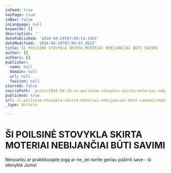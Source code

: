 ```yaml
---
inFeed: true
hasPage: true
inNav: false
inLanguage: null
keywords: []
description: ''
datePublished: '2016-04-24T07:00:14.192Z'
dateModified: '2016-04-24T07:00:07.362Z'
title: ŠI POILSINĖ STOVYKLA SKIRTA MOTERIAI NEBIJANČIAI BŪTI SAVIMI
author: []
authors: []
publisher:
  name: null
  domain: null
  url: null
  favicon: null
starred: false
sourcePath: _posts/2016-04-24-si-poilsine-stovykla-skirta-moteriai-nebijanciai-buti-savimi.md
published: true
url: si-poilsine-stovykla-skirta-moteriai-nebijanciai-buti-savimi/index.html
_type: Article

---
```

# ŠI POILSINĖ STOVYKLA SKIRTA MOTERIAI NEBIJANČIAI BŪTI SAVIMI

Nesvarbu ar praktikuojate jogą ar ne, jei norite geriau pažinti save - ši stovykla Jums!